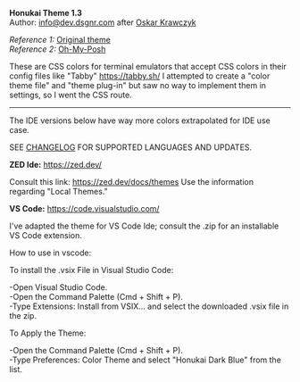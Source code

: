 __Honukai Theme 1.3__  
Author: info@dev.dsgnr.com after [Oskar Krawczyk](https://x.com/oskar/status/664911529192607746?lang=en)

*Reference 1:* [Original theme](https://github.com/oskarkrawczyk/honukai-iterm-zsh)  
*Reference 2:* [Oh-My-Posh](https://github.com/JanDeDobbeleer/oh-my-posh/blob/main/themes/honukai.omp.json)

These are CSS colors for terminal emulators that accept CSS colors in their config files like "Tabby" https://tabby.sh/
I attempted to create a "color theme file" and "theme plug-in" but saw no way to implement them in settings, so I went the CSS route.

-----
The IDE versions below have way more colors extrapolated for IDE use case.

SEE [CHANGELOG](https://github.com/chrisdigital/honukai-theme/blob/main/honukai-dark-blue-theme-vsc-1.2/CHANGELOG.md) FOR SUPPORTED LANGUAGES AND UPDATES.


**__ZED Ide:__**  https://zed.dev/

Consult this link: https://zed.dev/docs/themes
Use the information regarding "Local Themes."

**__VS Code:__**  https://code.visualstudio.com/

I've adapted the theme for VS Code Ide; consult the .zip for an installable VS Code extension.

How to use in vscode:

To install the .vsix File in Visual Studio Code:

-Open Visual Studio Code.  
-Open the Command Palette (Cmd + Shift + P).  
-Type Extensions: Install from VSIX... and select the downloaded .vsix file in the zip.  

To Apply the Theme: 

-Open the Command Palette (Cmd + Shift + P).  
-Type Preferences: Color Theme and select "Honukai Dark Blue" from the list. 

